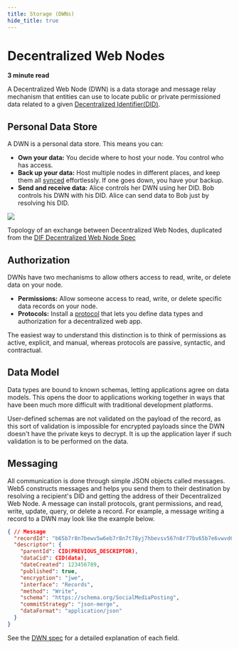 ```yaml
---
title: Storage (DWNs)
hide_title: true
---
```


# Decentralized Web Nodes
**3 minute read**

A Decentralized Web Node (DWN) is a data storage and message relay mechanism that entities can use to locate public or private permissioned data related to a given [Decentralized Identifier(DID)](/docs/web5/learn/decentralized-identifiers).

## Personal Data Store

A DWN is a personal data store. This means you can:

- **Own your data:** You decide where to host your node. You control who has access.
- **Back up your data:** Host multiple nodes in different places, and keep them all [synced](/docs/web5/learn/sync) effortlessly. If one goes down, you have your backup. 
- **Send and receive data:** Alice controls her DWN using her DID. Bob controls his DWN with his DID. Alice can send data to Bob just by resolving his DID.

<div role="figure" aria-labelledby="caption-1" class="figure-container">

![](/img/did-resolve.png)

<span id="caption-1">

Topology of an exchange between Decentralized Web Nodes, duplicated from the [DIF Decentralized Web Node Spec](https://identity.foundation/decentralized-web-node/spec/#topology)

</span>

</div>

## Authorization

DWNs have two mechanisms to allow others access to read, write, or delete data on your node.

- **Permissions:** Allow someone access to read, write, or delete specific data records on your node.
- **Protocols:** Install a [protocol](/docs/web5/learn/protocols) that lets you define data types and authorization for a decentralized web app.

The easiest way to understand this distinction is to think of permissions as active, explicit, and manual, whereas protocols are passive, syntactic, and contractual.

## Data Model

Data types are bound to known schemas, letting applications agree on data models. This opens the door to applications working together in ways that have been much more difficult with traditional development platforms.

User-defined schemas are not validated on the payload of the record, as this sort of validation is impossible for encrypted payloads since the DWN doesn't have the private keys to decrypt. It is up the application layer if such validation is to be performed on the data. 

## Messaging

All communication is done through simple JSON objects called messages. Web5 constructs messages and helps you send them to their destination by resolving a recipient's DID and getting the address of their Decentralized Web Node. A message can install protocols, grant permissions, and read, write, update, query, or delete a record. For example, a message writing a record to a DWN may look like the example below.

```json
{ // Message
  "recordId": "b65b7r8n7bewv5w6eb7r8n7t78yj7hbevsv567n8r77bv65b7e6vwvd67b6",
  "descriptor": {
    "parentId": CID(PREVIOUS_DESCRIPTOR),
    "dataCid": CID(data),
    "dateCreated": 123456789,
    "published": true,
    "encryption": "jwe",
    "interface": "Records",
    "method": "Write",
    "schema": "https://schema.org/SocialMediaPosting",
    "commitStrategy": "json-merge",
    "dataFormat": "application/json"
  }
}
```

See the [DWN spec](https://identity.foundation/decentralized-web-node/spec/#messages) for a detailed explanation of each field.
